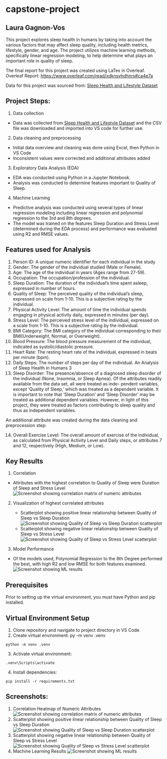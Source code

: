 # capstone-project

## Laura Gagnon-Vos

This project explores sleep health in humans by taking into account the various factors that may affect sleep quality, including health metrics, lifestyle, gender, and age. The project utilizes machine learning methods, specifically linear regression modeling, to help determine what plays an important role in quality of sleep. 

The final report for this project was created using LaTex in Overleaf. 
Overleaf Report: https://www.overleaf.com/read/xdknsvhdhnrs#ca4e7a 

Data for this project was sourced from: [Sleep Health and Lifestyle Dataset](https://www.kaggle.com/datasets/uom190346a/sleep-health-and-lifestyle-dataset/data)

## Project Steps:
1. Data collection
  - Data was collected from [Sleep Health and Lifestyle Dataset](https://www.kaggle.com/datasets/uom190346a/sleep-health-and-lifestyle-dataset/data) and the CSV file was downloaded and imported into VS code for further use.
2. Data cleaning and preprocessing
  - Initial data overview and cleaning was done using Excel, then Python in VS Code
  - Inconsistent values were corrected and additional attributes added
3. Exploratory Data Analysis (EDA)
  - EDA was conducted using Python in a Jupyter Notebook.
  - Analysis was conducted to determine features important to Quality of Sleep.
4. Machine Learning
  - Predictive analysis was conducted using several types of linear regression modeling including linear regression and polynomial regression to the 3rd and 8th degrees.
  - The model was trained on the features Sleep Duration and Stress Level (determined during the EDA process) and performance was evaluated using R2 and RMSE values.
   
## Features used for Analysis
1. Person ID: A unique numeric identifier for each individual in the study
2. Gender: The gender of the individual studied (Male or Female).
3. Age: The age of the individual in years (Ages range from 27-59).
4. Occupation: The occupation/profession of the individual.
5. Sleep Duration: The duration of the individual’s time spent asleep, expressed
in number of hours.
6. Quality of Sleep: The perceived quality of the individual’s sleep, expressed
on scale from 1-10. This is a subjective rating by the individual.
7. Physical Activity Level: The amount of time the individual spends engaging
in physical activity daily, expressed in minutes (per day).
8. Stress Level: The perceived stress level of the individual, expressed on a scale
from 1-10. This is a subjective rating by the individual.
9. BMI Category: The BMI category of the individual corresponding to their
BMI(Underweight, Normal, or Overweight).
10. Blood Pressure: The blood pressure measurement of the individual, indicated
as systolic/diastolic pressure.
11. Heart Rate: The resting heart rate of the individual, expressed in beats per
minute (bpm).
12. Daily Steps: The number of steps per day of the individual.
An Analysis of Sleep Health in Humans 3
13. Sleep Disorder: The presence/absence of a diagnosed sleep disorder of the
individual (None, Insomnia, or Sleep Apnea).
Of the attributes readily available from the data set, all were treated as inde-
pendent variables, except ‘Quality of Sleep,’ which was treated as a dependent
variable. It is important to note that ‘Sleep Duration’ and ‘Sleep Disorder’ may
be treated as additional dependent variables. However, in light of this project,
they were treated as factors contributing to sleep quality and thus as independent
variables.

An additional attribute was created during the data cleaning and preprocession step:

14. Overall Exercise Level: The overall amount of exercise of the individual, as
calculated from Physical Activity Level and Daily steps, or attributes 7 and 12,
respectively (High, Medium, or Low).




## Key Results
1. Correlation
  - Attributes with the highest correlation to Quality of Sleep were Duration of Sleep and Stress Level
    ![Screenshot showing correlation matrix of numeric attributes](./Heatmap.png)
    
2. Visualization of highest correlated attributes
   - Scatterplot showing positive linear relationship between Quality of Sleep vs Sleep Duration
![Screenshot showing Quality of Sleep vs Sleep Duration scatterplot](./Scatter_Quality_vs_Duration.png)
   - Scatterplot showing negative linear relationship between Quality of Sleep vs Stress Level
![Screenshot showing Quality of Sleep vs Stress Level scatterplot](./Scatter_Quality_vs_Stress.png)

3. Model Performance
  - Of the models used, Polynomial Regression to the 8th Degree performed the best, with high R2 and low RMSE for both features examined.
![Screenshot showing ML results](./ML_Results.png)
    


## Prerequisites
Prior to setting up the virtual environment, you must have Python and pip installed.
## Virtual Environment Setup
1. Clone repository and navigate to project directory in VS Code.
2. Create virtual environment: py -m venv .venv
~~~
python -m venv .venv
~~~
  
3. Activate virtual environment: 
~~~
.venv\Scripts\activate
~~~
   
4. Install dependencies:
~~~
pip install -r requirements.txt
~~~






## Screenshots:
1. Correlation Heatmap of Numeric Attributes
![Screenshot showing correlation matrix of numeric attributes](./Heatmap.png)
2. Scatterplot showing positive linear relationship between Quality of Sleep vs Sleep Duration
![Screenshot showing Quality of Sleep vs Sleep Duration scatterplot](./Scatter_Quality_vs_Duration.png)
3. Scatterplot showing negative linear relationship between Quality of Sleep vs Stress Level
![Screenshot showing Quality of Sleep vs Stress Level scatterplot](./Scatter_Quality_vs_Stress.png)
4. Machine Learning Results
![Screenshot showing ML results](./ML_Results.png)
